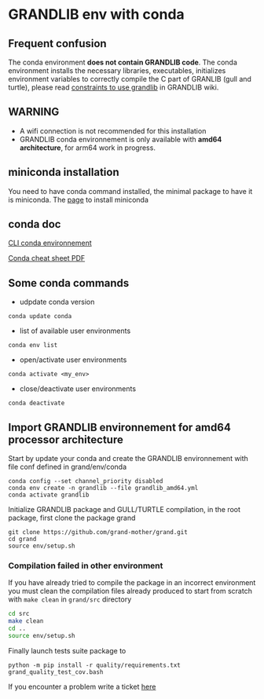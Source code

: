# GRANDLIB env with conda

## Frequent confusion

The conda environment **does not contain GRANDLIB code**. The conda environment installs the necessary libraries, executables, initializes environment variables to correctly compile the C part of GRANLIB (gull and turtle), please read [constraints to use grandlib](https://github.com/grand-mother/grand/wiki#constraints-to-use-grandlib) in GRANDLIB wiki.

## WARNING

 * A wifi connection is not recommended for this installation
 * GRANDLIB conda environnement is only available with **amd64 architecture**, for arm64 work in progress. 

## miniconda installation

You need to have conda command installed, the minimal package to have it is miniconda. The [page](https://www.anaconda.com/docs/getting-started/miniconda/install) to install miniconda

## conda doc

[CLI conda environnement](https://conda.io/projects/conda/en/latest/user-guide/tasks/manage-environments.html)

[Conda cheat sheet PDF](https://docs.conda.io/projects/conda/en/4.6.0/_downloads/52a95608c49671267e40c689e0bc00ca/conda-cheatsheet.pdf)

## Some conda commands

* udpdate conda version

```
conda update conda
```

* list of available user environments

```
conda env list
```

* open/activate user environments

```
conda activate <my_env>
```

* close/deactivate user environments

```
conda deactivate
```

## Import GRANDLIB environnement for amd64 processor architecture

Start by update your conda and create the GRANDLIB environnement with file conf defined in grand/env/conda 

```
conda config --set channel_priority disabled
conda env create -n grandlib --file grandlib_amd64.yml
conda activate grandlib
```



Initialize GRANDLIB package and GULL/TURTLE compilation, in 
the root package, first clone the package grand

```
git clone https://github.com/grand-mother/grand.git
cd grand
source env/setup.sh
```
### Compilation failed in other environment

If you have already tried to compile the package in an incorrect environment you must clean the compilation files already produced to start from scratch with `make clean` in `grand/src` directory

```bash
cd src
make clean
cd ..
source env/setup.sh
```

Finally launch tests suite package to

```
python -m pip install -r quality/requirements.txt
grand_quality_test_cov.bash
```


If you encounter a problem write a ticket [here](https://github.com/grand-mother/collaboration-issues/issues)
